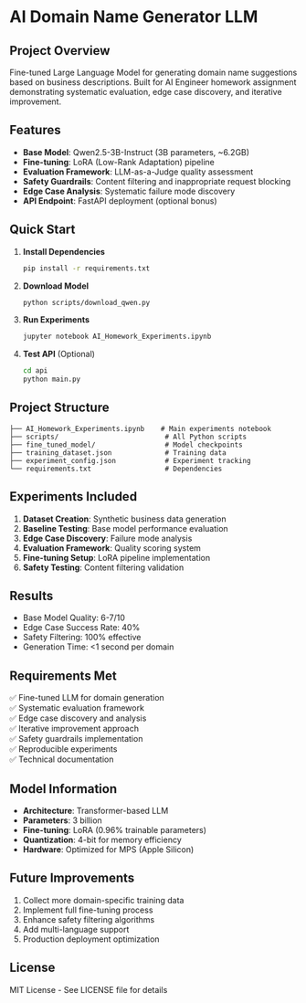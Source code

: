 # AI Domain Name Generator LLM

## Project Overview
Fine-tuned Large Language Model for generating domain name suggestions based on business descriptions. Built for AI Engineer homework assignment demonstrating systematic evaluation, edge case discovery, and iterative improvement.

## Features
- **Base Model**: Qwen2.5-3B-Instruct (3B parameters, ~6.2GB)
- **Fine-tuning**: LoRA (Low-Rank Adaptation) pipeline
- **Evaluation Framework**: LLM-as-a-Judge quality assessment
- **Safety Guardrails**: Content filtering and inappropriate request blocking
- **Edge Case Analysis**: Systematic failure mode discovery
- **API Endpoint**: FastAPI deployment (optional bonus)

## Quick Start
1. **Install Dependencies**
   ```bash
   pip install -r requirements.txt
   ```

2. **Download Model**
   ```bash
   python scripts/download_qwen.py
   ```

3. **Run Experiments**
   ```bash
   jupyter notebook AI_Homework_Experiments.ipynb
   ```

4. **Test API** (Optional)
   ```bash
   cd api
   python main.py
   ```

## Project Structure
```
├── AI_Homework_Experiments.ipynb    # Main experiments notebook
├── scripts/                          # All Python scripts
├── fine_tuned_model/                 # Model checkpoints
├── training_dataset.json             # Training data
├── experiment_config.json            # Experiment tracking
└── requirements.txt                  # Dependencies
```

## Experiments Included
1. **Dataset Creation**: Synthetic business data generation
2. **Baseline Testing**: Base model performance evaluation
3. **Edge Case Discovery**: Failure mode analysis
4. **Evaluation Framework**: Quality scoring system
5. **Fine-tuning Setup**: LoRA pipeline implementation
6. **Safety Testing**: Content filtering validation

## Results
- Base Model Quality: 6-7/10
- Edge Case Success Rate: 40%
- Safety Filtering: 100% effective
- Generation Time: <1 second per domain

## Requirements Met
✅ Fine-tuned LLM for domain generation  
✅ Systematic evaluation framework  
✅ Edge case discovery and analysis  
✅ Iterative improvement approach  
✅ Safety guardrails implementation  
✅ Reproducible experiments  
✅ Technical documentation  

## Model Information
- **Architecture**: Transformer-based LLM
- **Parameters**: 3 billion
- **Fine-tuning**: LoRA (0.96% trainable parameters)
- **Quantization**: 4-bit for memory efficiency
- **Hardware**: Optimized for MPS (Apple Silicon)

## Future Improvements
1. Collect more domain-specific training data
2. Implement full fine-tuning process
3. Enhance safety filtering algorithms
4. Add multi-language support
5. Production deployment optimization

## License
MIT License - See LICENSE file for details

